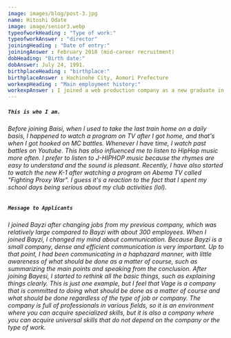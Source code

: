 ```yaml
---
image: images/blog/post-3.jpg
name: Hitoshi Odate
image: image/senior3.webp
typeofworkHeading : "Type of work:"
typeofworkAnswer : "director"
joiningHeading : "Date of entry:"
joiningAnswer : February 2018 (mid-career recruitment)
dobHeading: "Birth date:"
dobAnswer: July 24, 1991.
birthplaceHeading : "birthplace:"
birthplaceAnswer : Hachinohe City, Aomori Prefecture
workexpHeading : "Main employment history:"
workexpAnswer : I joined a web production company as a new graduate in 2014, and have been involved in direction work, mainly for advertising agency projects. 
---
```


##### **`This is who I am.`**

###### Before joining Baisi, when I used to take the last train home on a daily basis, I happened to watch a program on TV after I got home, and that's when I got hooked on MC battles. Whenever I have time, I watch past battles on Youtube. This has also influenced me to listen to HipHop music more often. I prefer to listen to J-HIPHOP music because the rhymes are easy to understand and the sound is pleasant. Recently, I have also started to watch the new K-1 after watching a program on Abema TV called "Fighting Proxy War". I guess it's a reaction to the fact that I spent my school days being serious about my club activities (lol).

##### **`Message to Applicants`**

###### I joined Bayzi after changing jobs from my previous company, which was relatively large compared to Bayzi with about 300 employees. When I joined Bayzi, I changed my mind about communication. Because Bayzi is a small company, dense and efficient communication is very important. Up to that point, I had been communicating in a haphazard manner, with little awareness of what should be done as a matter of course, such as summarizing the main points and speaking from the conclusion. After joining Bayesi, I started to rethink all the basic things, such as explaining things clearly. This is just one example, but I feel that Vage is a company that is committed to doing what should be done as a matter of course and what should be done regardless of the type of job or company. The company is full of professionals in various fields, so it is an environment where you can acquire specialized skills, but it is also a company where you can acquire universal skills that do not depend on the company or the type of work.
&nbsp;
